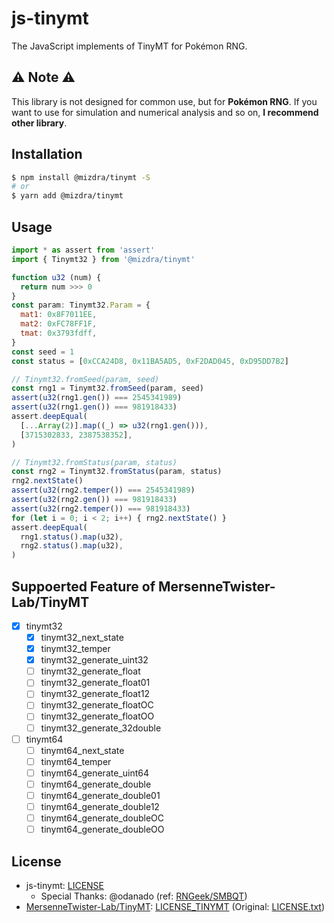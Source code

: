 # js-tinymt
The JavaScript implements of TinyMT for Pokémon RNG.


## :warning: Note :warning:
This library is not designed for common use, but for **Pokémon RNG**.
If you want to use for simulation and numerical analysis and so on,
**I recommend other library**.


## Installation

```bash
$ npm install @mizdra/tinymt -S
# or
$ yarn add @mizdra/tinymt
```


## Usage
```js
import * as assert from 'assert'
import { Tinymt32 } from '@mizdra/tinymt'

function u32 (num) {
  return num >>> 0
}
const param: Tinymt32.Param = {
  mat1: 0x8F7011EE,
  mat2: 0xFC78FF1F,
  tmat: 0x3793fdff,
}
const seed = 1
const status = [0xCCA24D8, 0x11BA5AD5, 0xF2DAD045, 0xD95DD7B2]

// Tinymt32.fromSeed(param, seed)
const rng1 = Tinymt32.fromSeed(param, seed)
assert(u32(rng1.gen()) === 2545341989)
assert(u32(rng1.gen()) === 981918433)
assert.deepEqual(
  [...Array(2)].map((_) => u32(rng1.gen())),
  [3715302833, 2387538352],
)

// Tinymt32.fromStatus(param, status)
const rng2 = Tinymt32.fromStatus(param, status)
rng2.nextState()
assert(u32(rng2.temper()) === 2545341989)
assert(u32(rng2.gen()) === 981918433)
assert(u32(rng2.temper()) === 981918433)
for (let i = 0; i < 2; i++) { rng2.nextState() }
assert.deepEqual(
  rng1.status().map(u32),
  rng2.status().map(u32),
)
```


## Suppoerted Feature of MersenneTwister-Lab/TinyMT
- [x] tinymt32
  - [x] tinymt32_next_state
  - [x] tinymt32_temper
  - [x] tinymt32_generate_uint32
  - [ ] tinymt32_generate_float
  - [ ] tinymt32_generate_float01
  - [ ] tinymt32_generate_float12
  - [ ] tinymt32_generate_floatOC
  - [ ] tinymt32_generate_floatOO
  - [ ] tinymt32_generate_32double
- [ ] tinymt64
  - [ ] tinymt64_next_state
  - [ ] tinymt64_temper
  - [ ] tinymt64_generate_uint64
  - [ ] tinymt64_generate_double
  - [ ] tinymt64_generate_double01
  - [ ] tinymt64_generate_double12
  - [ ] tinymt64_generate_doubleOC
  - [ ] tinymt64_generate_doubleOO

## License
- js-tinymt: [LICENSE](https://raw.githubusercontent.com/mizdra/js-tinymt/master/LICENSE)
  - Special Thanks: @odanado (ref: [RNGeek/SMBQT](https://github.com/RNGeek/SMBQT))
- [MersenneTwister-Lab/TinyMT](https://github.com/MersenneTwister-Lab/TinyMT): [LICENSE_TINYMT](https://raw.githubusercontent.com/mizdra/js-tinymt/master/LICENSE_TINYMT) (Original: [LICENSE.txt](https://raw.githubusercontent.com/MersenneTwister-Lab/TinyMT/master/LICENSE.txt))
